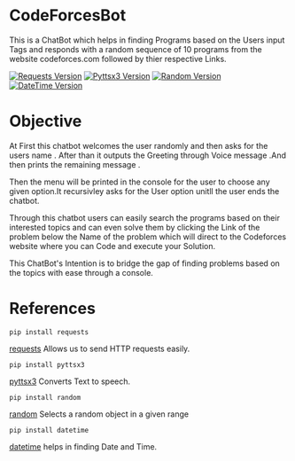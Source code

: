 # CodeForcesBot
This is a ChatBot which helps in finding Programs based on the Users input Tags and responds with a random sequence of 10 programs from the website codeforces.com followed by thier respective Links.

[![Requests Version](https://img.shields.io/badge/requests-2.24.0-orange)](https://pypi.org/project/requests/)
[![Pyttsx3 Version](https://img.shields.io/badge/pyttsx3-2.90-green)](https://pypi.org/project/pyttsx3/)
[![Random Version](https://img.shields.io/badge/random-1.0.1-blue)](https://pypi.org/project/random2/)
[![DateTime Version](https://img.shields.io/badge/datetime-4.3-red)](https://pypi.org/project/datetime/)

# Objective

At First this chatbot welcomes the user randomly and then asks for the users name . After than it outputs the Greeting through Voice message .And then prints the remaining message .

Then the menu will be printed in the console for the user to choose any given option.It recursivley asks for the User option unitll the user ends the chatbot.
	
Through this chatbot users can easily search the programs based on their interested topics and can even solve them by clicking the Link of the problem below the Name of the problem which will direct to the Codeforces website where you can Code and execute  your Solution.

This ChatBot's Intention is to bridge the gap of finding problems based on the topics with ease through a console.

# References 
	
	pip install requests
[requests](https://pypi.org/project/requests/) Allows us to send HTTP requests easily.
		
	pip install pyttsx3
[pyttsx3](https://pypi.org/project/pyttsx3/) Converts Text to speech.
		
	pip install random
[random](https://pypi.org/project/random/) Selects a random object in a given range
		
	pip install datetime
[datetime](https://pypi.org/project/datetime/) helps in finding Date and Time. 
	
